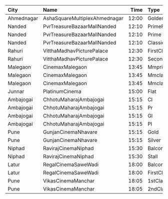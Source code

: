 | City       | Name                          |  Time | Type          | Price | Capacity | Booked |
| :--------- | :---------------------------- | ----: | :------------ | ----: | -------: | -----: |
| Ahmednagar | AshaSquareMultiplexAhmednagar | 12:00 | GoldenClass   |  120₹ |      100 |      0 |
| Nanded     | PvrTreasureBazaarMallNanded   | 12:10 | PrimePlus     |  140₹ |       40 |      0 |
| Nanded     | PvrTreasureBazaarMallNanded   | 12:10 | Prime         |  100₹ |       50 |      0 |
| Nanded     | PvrTreasureBazaarMallNanded   | 12:10 | Classic       |   80₹ |       35 |      0 |
| Rahuri     | VitthaMadhavPicturePalace     | 12:30 | FirstClass    |   60₹ |      100 |      0 |
| Rahuri     | VitthaMadhavPicturePalace     | 12:30 | SecondClass   |   50₹ |      100 |      0 |
| Malegaon   | CinemaxMalegaon               | 13:45 | Mmprime       |   95₹ |      130 |     69 |
| Malegaon   | CinemaxMalegaon               | 13:45 | MmclassicPlus |   95₹ |      119 |     61 |
| Malegaon   | CinemaxMalegaon               | 13:45 | Mmclassic     |   75₹ |       32 |     16 |
| Junnar     | PlatinumCinema                | 15:00 | Flat          |  100₹ |      100 |      0 |
| Ambajogai  | ChhotuMaharajAmbajogai        | 15:15 | Cl            |  112₹ |       18 |      0 |
| Ambajogai  | ChhotuMaharajAmbajogai        | 15:15 | Pr            |  112₹ |        4 |      0 |
| Ambajogai  | ChhotuMaharajAmbajogai        | 15:15 | Gl            |  150₹ |       32 |      0 |
| Ambajogai  | ChhotuMaharajAmbajogai        | 15:15 | Pl            |  150₹ |       32 |      0 |
| Pune       | GunjanCinemaNhavare           | 15:15 | Gold          |  100₹ |       40 |      8 |
| Pune       | GunjanCinemaNhavare           | 15:15 | Silver        |  100₹ |       36 |      0 |
| Niphad     | RavirajCinemaNiphad           | 15:30 | Balcony       |   80₹ |      142 |    120 |
| Niphad     | RavirajCinemaNiphad           | 15:30 | Stall         |   60₹ |      160 |    160 |
| Latur      | RegalCinemaSaweWadi           | 18:00 | Balcony       |   90₹ |      150 |      0 |
| Latur      | RegalCinemaSaweWadi           | 18:00 | FirstClass    |   70₹ |      322 |      0 |
| Pune       | VikasCinemaManchar            | 18:05 | 1stClass      |   90₹ |      100 |      0 |
| Pune       | VikasCinemaManchar            | 18:05 | 2ndClass      |   70₹ |      100 |      0 |